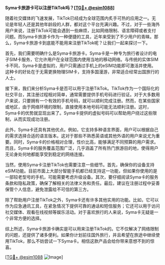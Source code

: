 **Syma卡旅游卡可以注册TikTok吗？[[TG💪+ @esim1088](https://t.me/s/esim1088)]**

随着社交媒体的飞速发展，TikTok已经成为全球范围内炙手可热的应用之一。无论是年轻人还是其他年龄段的人群，都对这个平台充满兴趣。不过，对于一些海外用户来说，注册TikTok可能会遇到一些麻烦，比如网络限制、语言障碍或者支付问题。而Syma卡旅游卡作为一种便捷的工具，近年来受到了不少用户的青睐。那么，Syma卡旅游卡到底能不能用来注册TikTok呢？让我们一起来探讨一下。

首先，我们需要明确什么是Syma卡旅游卡。Syma卡是一种专为旅行者设计的电子SIM卡服务，它允许用户在全球范围内使用当地的移动网络。与传统的实体SIM卡不同，Syma卡是虚拟的，用户只需通过手机上的eSIM功能即可激活并使用。这种卡的好处在于无需更换物理SIM卡，支持多国漫游，非常适合经常出国旅行的人士。

接下来，我们来分析Syma卡是否可以用于注册TikTok。TikTok作为一个国际化的社交平台，其注册过程相对简单，通常需要提供手机号码进行验证。对于大多数用户来说，只要拥有一个有效的手机号码，就可以顺利完成注册。然而，在某些国家或地区，由于网络环境的限制，直接使用本地号码可能无法顺利注册。这时，Syma卡的优势就显现出来了。Syma卡提供的虚拟号码可以帮助用户绕过这些限制，从而实现成功注册。

此外，Syma卡还具有其他优点。例如，它支持多种语言界面，用户可以根据自己的需求选择合适的语言版本。这对于那些不熟悉英语或其他外语的用户来说尤为重要。同时，Syma卡的价格相对合理，性价比高，能够满足不同预算的用户需求。而且，Syma卡的服务覆盖范围广泛，几乎涵盖了所有热门旅游目的地，使得用户无论身处何地都能享受到稳定的网络连接。

当然，使用Syma卡注册TikTok也需要注意一些细节。首先，确保你的设备支持eSIM功能。目前市面上大部分智能手机都已经支持这一功能，但如果你使用的是一部较老型号的手机，可能需要考虑升级设备。其次，要仔细阅读Syma卡的服务条款和隐私政策，确保了解相关的法律义务和责任。最后，建议在注册过程中妥善保管个人信息，避免泄露给不可信的第三方。

除了帮助用户注册TikTok之外，Syma卡还有许多其他实用的功能。比如，它可以作为应急通讯工具，在紧急情况下提供可靠的通话和短信服务；它还可以用于访问社交媒体、观看在线视频等娱乐活动。对于喜欢旅行的人来说，Syma卡无疑是一个非常方便的选择。

综上所述，Syma卡旅游卡确实是可以用来注册TikTok的。它不仅解决了网络限制的问题，还提供了诸多便利。如果你计划前往国外旅行，并且希望在旅途中继续使用TikTok，那么不妨尝试一下Syma卡。相信这款产品会给你带来意想不到的惊喜。

[[TG💪+ @esim1088](https://t.me/s/esim1088) ![Image](https://i.postimg.cc/4NQfJmqS/Snipaste-2025-05-13-00-14-12.png)]